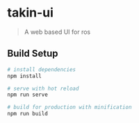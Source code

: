 # takin-ui

> A web based UI for ros

## Build Setup

```bash
# install dependencies
npm install

# serve with hot reload
npm run serve

# build for production with minification
npm run build
```
